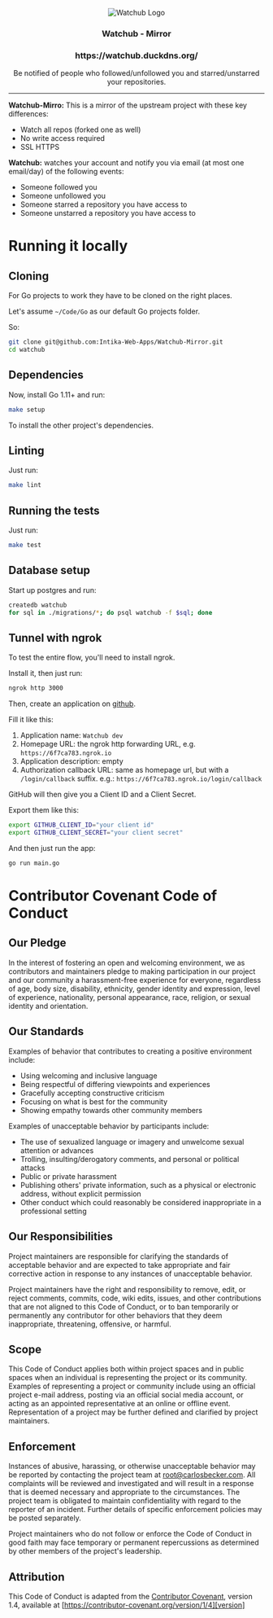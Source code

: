 <p align="center">
  <img alt="Watchub Logo" src="https://github.com/Intika-Web-Apps/Watchub-Mirror/raw/master/static/apple-touch-icon-144x144.png" />
  <h3 align="center">Watchub - Mirror</h3>
  <h3 align="center">https://watchub.duckdns.org/</h3>
  <p align="center">Be notified of people who followed/unfollowed you and starred/unstarred your repositories.</p>
</p>

---

**Watchub-Mirro:** This is a mirror of the upstream project with these key differences:

- Watch all repos (forked one as well)
- No write access required
- SSL HTTPS

**Watchub:** watches your account and notify you via email (at most one email/day) of the following events:

- Someone followed you
- Someone unfollowed you
- Someone starred a repository you have access to
- Someone unstarred a repository you have access to

# Running it locally

## Cloning

For Go projects to work they have to be cloned on the right places.

Let's assume `~/Code/Go` as our default Go projects folder.

So:

```sh
git clone git@github.com:Intika-Web-Apps/Watchub-Mirror.git
cd watchub
```

## Dependencies

Now, install Go 1.11+ and run:

```sh
make setup
```

To install the other project's dependencies.

## Linting

Just run:

```sh
make lint
```

## Running the tests

Just run:

```sh
make test
```

## Database setup

Start up postgres and run:

```sh
createdb watchub
for sql in ./migrations/*; do psql watchub -f $sql; done
```

## Tunnel with ngrok

To test the entire flow, you'll need to install ngrok.

Install it, then just run:

```sh
ngrok http 3000
```

Then, create an application on [github](https://github.com/settings/applications/new).

Fill it like this:

1. Application name: `Watchub dev`
1. Homepage URL: the ngrok http forwarding URL, e.g. `https://6f7ca783.ngrok.io`
1. Application description: empty
1. Authorization callback URL: same as homepage url, but with a `/login/callback`
suffix. e.g.: `https://6f7ca783.ngrok.io/login/callback`

GitHub will then give you a Client ID and a Client Secret.

Export them like this:

```sh
export GITHUB_CLIENT_ID="your client id"
export GITHUB_CLIENT_SECRET="your client secret"
```

And then just run the app:

```sh
go run main.go
```

# Contributor Covenant Code of Conduct

## Our Pledge

In the interest of fostering an open and welcoming environment, we as
contributors and maintainers pledge to making participation in our project and
our community a harassment-free experience for everyone, regardless of age, body
size, disability, ethnicity, gender identity and expression, level of experience,
nationality, personal appearance, race, religion, or sexual identity and
orientation.

## Our Standards

Examples of behavior that contributes to creating a positive environment
include:

* Using welcoming and inclusive language
* Being respectful of differing viewpoints and experiences
* Gracefully accepting constructive criticism
* Focusing on what is best for the community
* Showing empathy towards other community members

Examples of unacceptable behavior by participants include:

* The use of sexualized language or imagery and unwelcome sexual attention or
advances
* Trolling, insulting/derogatory comments, and personal or political attacks
* Public or private harassment
* Publishing others' private information, such as a physical or electronic
  address, without explicit permission
* Other conduct which could reasonably be considered inappropriate in a
  professional setting

## Our Responsibilities

Project maintainers are responsible for clarifying the standards of acceptable
behavior and are expected to take appropriate and fair corrective action in
response to any instances of unacceptable behavior.

Project maintainers have the right and responsibility to remove, edit, or
reject comments, commits, code, wiki edits, issues, and other contributions
that are not aligned to this Code of Conduct, or to ban temporarily or
permanently any contributor for other behaviors that they deem inappropriate,
threatening, offensive, or harmful.

## Scope

This Code of Conduct applies both within project spaces and in public spaces
when an individual is representing the project or its community. Examples of
representing a project or community include using an official project e-mail
address, posting via an official social media account, or acting as an appointed
representative at an online or offline event. Representation of a project may be
further defined and clarified by project maintainers.

## Enforcement

Instances of abusive, harassing, or otherwise unacceptable behavior may be
reported by contacting the project team at root@carlosbecker.com. All
complaints will be reviewed and investigated and will result in a response that
is deemed necessary and appropriate to the circumstances. The project team is
obligated to maintain confidentiality with regard to the reporter of an incident.
Further details of specific enforcement policies may be posted separately.

Project maintainers who do not follow or enforce the Code of Conduct in good
faith may face temporary or permanent repercussions as determined by other
members of the project's leadership.

## Attribution

This Code of Conduct is adapted from the [Contributor Covenant][homepage], version 1.4,
available at [https://contributor-covenant.org/version/1/4][version]

[homepage]: https://contributor-covenant.org
[version]: https://contributor-covenant.org/version/1/4/


